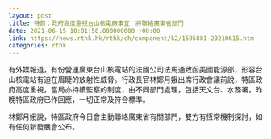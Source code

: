 ```yaml
---
layout: post
title: 特首：政府高度重視台山核電廠事宜　將聯絡廣東省部門
date: 2021-06-15 10:01:58.000000000 +08:00
link: https://news.rthk.hk/rthk/ch/component/k2/1595881-20210615.htm
categories: rthk
---
```


有外媒報道，有份營運廣東台山核電站的法國公司法馬通致函美國能源部，形容台山核電站有迫在眉睫的放射性威脅。行政長官林鄭月娥出席行政會議前說，特區政府高度重視，當局亦持續監察的制度，由不同部門處理，包括天文台、水務署，昨晚特區政府已作回應，一切正常及符合標準。

林鄭月娥說，特區政府今日會主動聯絡廣東省有關部門，雙方有恆常機制探討，如有任何新發展會公布。
